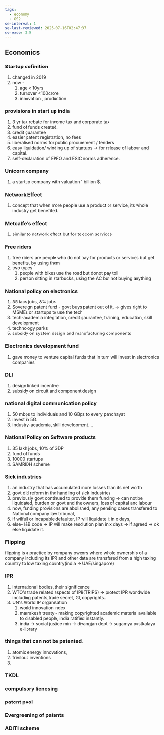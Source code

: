 ```yaml
---
tags:
  - economy
  - GS2
se-interval: 1
se-last-reviewed: 2025-07-16T02:47:37
se-ease: 2.5
---
```


## Economics
### Startup definition
1. changed in 2019
2. now - 
	1. age < 10yrs
	2. turnover <100crore
	3. innovation , production 
### provisions in start up india
1. 3 yr tax rebate for income tax and corporate tax
2. fund of funds created.
3. credit guarantee
4. easier patent registration, no fees
5. liberalised norms for public procurement / tenders
6. easy liquidation/ winding up of startups -> for release of labour and capital.
7. self-declaration of EPFO and ESIC norms adherence.
### Unicorn company
1. a startup company with valuation 1 billion $.
### Network Effect
1. concept that when more people use a product or service, its whole industry get benefited.
### Metcalfe's effect
1. similar to network effect but for telecom  services
### Free riders
1. free riders are people who do not pay for products or services but get benefits, by using them
2. two types
	1. people with bikes use the road but donot pay toll
	2. person sitting in starbucks, using the AC but not buying anything
### National policy on electronics
1. 35 lacs jobs, 8% jobs
2. Sovereign patent fund - govt buys patent out of it, -> gives right to MSMEs or startups to use the tech
3. tech-academia integration, credit gaurantee, training, education, skill development
4. technology parks
5. subsidy on system design and manufacturing components

### Electronics development fund
1. gave money to venture capital funds that in turn will invest in electronics companies
### DLI
1. design linked incentive
2. subsidy on circuit and component design
### national digital communication policy
1. 50 mbps to individuals and 10 GBps to every panchayat
2. invest in 5G.
3. industry-academia, skill development....
### National Policy on Software products
1. 35 lakh jobs, 10% of GDP
2. fund of funds
3. 10000 startups
4. SAMRIDH scheme
### Sick industries
1. an industry that has accumulated more losses than its net worth
2. govt did reform  in the handling of sick industries 
3. previously govt continued to provide them funding -> can not be liquidated, burden on govt and the owners, loss of capital and labour
4. now, funding provisions are abolished, any pending cases transfered to National company law tribunal, 
5. if wilfull or incapable defaulter, IP will liquidate it in x days,
6. else- I&B code -> IP will make resolution plan in x days -> if agreed -> ok else liquidate it.
### Flipping
flipping is a practice by company owenrs where whole ownership of a company including its IPR and other data are transfered from a high taxing country to low taxing country(india -> UAE/singapore)
### IPR
1. international bodies, their significance
2. WTO's trade related aspects of IPR(TRIPS) -> protect IPR worldwide including patents,trade secret, GI, copyrights..
3. UN's World IP organisation
	1. world innovation index
	2. marrakesh treaty - making copyrighted academic material available to disabled people, india ratified instantly.
	3. india -> social justice min -> diyangjan dept -> sugamya pustkalaya e-library
### things that can not be patented.
1. atomic energy innovations,
2. frivilous inventions
3. 
### TKDL

### compulsory licnesing
### patent pool
### Evergreening of patents
### ADITI scheme


